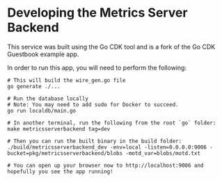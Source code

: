 
# Developing the Metrics Server Backend
This service was built using the Go CDK tool and is a fork of the Go CDK Guestbook example app.

In order to run this app, you will need to perform the following:
```shell
# This will build the wire_gen.go file
go generate ./...

# Run the database locally
# Note: You may need to add sudo for Docker to succeed.
go run localdb/main.go

# In another terminal, run the following from the root `go` folder:
make metricsserverbackend tag=dev

# Then you can run the built binary in the build folder:
./build/metricsserverbackend_dev -env=local -listen=0.0.0.0:9006 -bucket=pkg/metricsserverbackend/blobs -motd_var=blobs/motd.txt

# You can open up your browser now to http://localhost:9006 and hopefully you see the app running!
```
